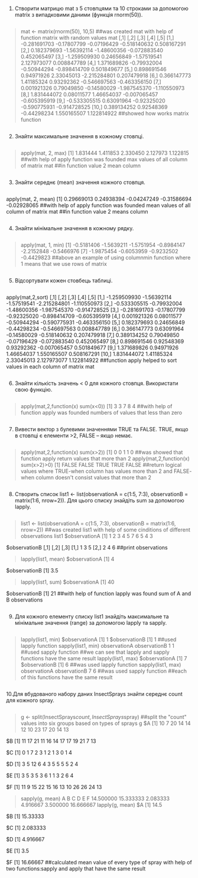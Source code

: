 ```R
```
1. Створити матрицю mat з 5 стовпцями та 10 строками за допомогою
matrix з випадковими даними (функція rnorm(50)).
```R
```
> mat <- matrix(rnorm(50), 10,5)
##was created mat with help of function matrix with random values
> mat
[,1]        [,2]        [,3]         [,4]         [,5]
[1,] -0.281691703 -0.17807799 -0.07196429 -0.518140632  0.508167291
[2,]  0.182379693 -1.56392114 -1.48600356 -0.072883540  0.452065497
[3,] -1.259509930  0.24656849 -1.57519541  2.127973077  0.008847789
[4,]  1.371689826 -0.79932004 -0.50944294 -0.898414709  0.501849677
[5,]  0.898691546  0.94971926  2.33045013 -2.215284801  0.207479918
[6,]  0.366147773  1.41185324  0.93292362 -0.546697563 -0.463356150
[7,]  0.001921326  0.79049850 -0.14580029 -1.987545370 -1.110550973
[8,]  1.831444072  0.08011577  1.46654037 -0.007065457 -0.605395919
[9,] -0.533305515  0.63091964 -0.92325020 -0.590775931 -0.914728525
[10,]  0.389134252  0.92548369 -0.44298234  1.550165507  1.122814922
##showed how works matrix function
```R
```
2. Знайти максимальне значення в кожному стовпці.
```R
```
> apply(mat, 2, max)
[1] 1.831444 1.411853 2.330450 2.127973 1.122815
##with help of apply function was founded max values of all column of matrix mat
##in function value 2 mean column
```R
```
3. Знайти середнє (mean) значення кожного стовпця.
```R
```
apply(mat, 2, mean)
[1]  0.29669013  0.24938394 -0.04247249 -0.31586694 -0.02928065
##with help of apply function was founded mean values of all column of matrix mat
##in function value 2 means column
```R
```
4. Знайти мінімальне значення в кожному рядку.
```R
```
> apply(mat, 1, min)
[1] -0.5181406 -1.5639211 -1.5751954 -0.8984147 -2.2152848 -0.5466976
[7] -1.9875454 -0.6053959 -0.9232502 -0.4429823
##above an example of using columnmin function where 1 means that we use rows of matrix
```R
```
5. Відсортувати кожен стовбець таблиці.
```R
```
apply(mat,2,sort)
[,1]        [,2]        [,3]         [,4]         [,5]
[1,] -1.259509930 -1.56392114 -1.57519541 -2.215284801 -1.110550973
[2,] -0.533305515 -0.79932004 -1.48600356 -1.987545370 -0.914728525
[3,] -0.281691703 -0.17807799 -0.92325020 -0.898414709 -0.605395919
[4,]  0.001921326  0.08011577 -0.50944294 -0.590775931 -0.463356150
[5,]  0.182379693  0.24656849 -0.44298234 -0.546697563  0.008847789
[6,]  0.366147773  0.63091964 -0.14580029 -0.518140632  0.207479918
[7,]  0.389134252  0.79049850 -0.07196429 -0.072883540  0.452065497
[8,]  0.898691546  0.92548369  0.93292362 -0.007065457  0.501849677
[9,]  1.371689826  0.94971926  1.46654037  1.550165507  0.508167291
[10,]  1.831444072  1.41185324  2.33045013  2.127973077  1.122814922
##function apply helped to sort values in each column of matrix mat
```R
```
6. Знайти кількість значень < 0 для кожного стовпця. Використати свою
функцію.
```R
```
> apply(mat,2,function(x) sum(x<0))
[1] 3 3 7 8 4
##with help of function apply was founded numbers of values that less than zero
```R
```
7. Вивести вектор з булевими значеннями TRUE та FALSE. TRUE, якщо в
стовпці є елементи >2, FALSE – якщо немає.
```R
```
> apply(mat,2,function(x) sum(x>2))
[1] 0 0 1 1 0
##was showed that function apply return values that more than 2
> apply(mat,2,function(x) sum(x>2)>0)
[1] FALSE FALSE  TRUE  TRUE FALSE
##return logical values where TRUE-when column has values more than 2 and FALSE- when column doesn't consist values that more than 2
```R
```
8. Створить список list1 <- list(observationA = c(1:5, 7:3), observationB = matrix(1:6, nrow=2)). Для цього списку знайдіть sum за допомогою lapply.
```R
```
> list1 <- list(observationA = c(1:5, 7:3), observationB = matrix(1:6, nrow=2))
##was created list1 with help of some cinditions of different observations
> list1
$observationA
[1] 1 2 3 4 5 7 6 5 4 3

$observationB
[,1] [,2] [,3]
[1,]    1    3    5
[2,]    2    4    6
##print observations
> lapply(list1, mean)
$observationA
[1] 4

$observationB
[1] 3.5

> lapply(list1, sum)
$observationA
[1] 40

$observationB
[1] 21
##with help of function lapply was found sum of A and B observations
```R
```
9. Для кожного елементу списку list1 знайдіть максимальне та мінімальне
значення (range) за допомогою lapply та sapply.
```R
```
> lapply(list1, min)
$observationA
[1] 1
$observationB
[1] 1
##used lapply function
> sapply(list1, min)
observationA observationB 
1            1 
##used sapply function
##we can see that lapply and sapply functions have the same result
> lapply(list1, max)
$observationA
[1] 7
$observationB
[1] 6
##was used lapply function
> sapply(list1, max)
observationA observationB 
7            6 
##was used sapply function
##each of this functions have the same result
```R
```
10.Для вбудованого набору даних InsectSprays знайти середнє count для
кожного spray.
```R
```
> g <- split(InsectSprays$count, InsectSprays$spray)
##split the "count" values into six groups based on types of sprays
> g
$A
 [1] 10  7 20 14 14 12 10 23 17 20 14 13

$B
 [1] 11 17 21 11 16 14 17 17 19 21  7 13

$C
 [1] 0 1 7 2 3 1 2 1 3 0 1 4

$D
 [1]  3  5 12  6  4  3  5  5  5  5  2  4

$E
 [1] 3 5 3 5 3 6 1 1 3 2 6 4

$F
 [1] 11  9 15 22 15 16 13 10 26 26 24 13

> sapply(g, mean)
        A         B         C         D         E         F 
14.500000 15.333333  2.083333  4.916667  3.500000 16.666667 
> lapply(g, mean)
$A
[1] 14.5

$B
[1] 15.33333

$C
[1] 2.083333

$D
[1] 4.916667

$E
[1] 3.5

$F
[1] 16.66667
##calculated mean value of every type of spray with help of two functions:sapply and apply that have the same result
```R
```

